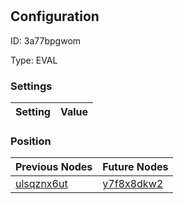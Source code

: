 # <nil>
## Configuration
ID:  3a77bpgwom

Type: EVAL 


### Settings
| Setting | Value  |
| :------------------------ | ---------------------------------------- |
 




### Position
| Previous Nodes | Future Nodes |
| :------------- | ------------ |
| [ulsqznx6ut](./ulsqznx6ut.md) | [y7f8x8dkw2](./y7f8x8dkw2.md) |